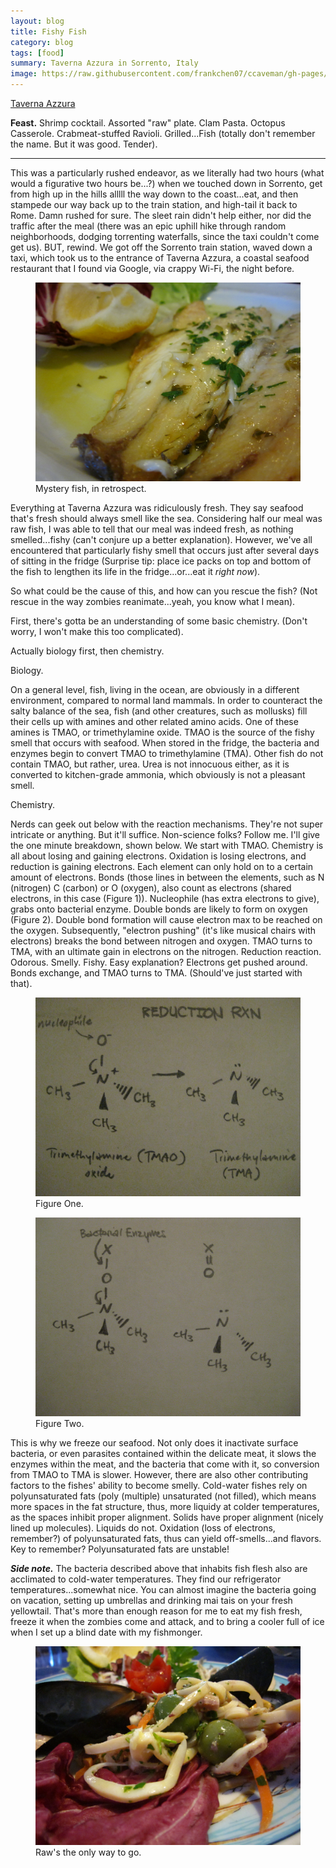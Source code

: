 ```yaml
---
layout: blog
title: Fishy Fish
category: blog
tags: [food]  
summary: Taverna Azzura in Sorrento, Italy
image: https://raw.githubusercontent.com/frankchen07/ccaveman/gh-pages/images/bloghttps://raw.githubusercontent.com/frankchen07/ccaveman/gh-pages/images/blog/052212_taverna_azzura_6_courtesy_jc.jpg
---
```


[Taverna Azzura](http://www.tripadvisor.com/Restaurant_Review-g187782-d1082944-Reviews-Ristorante_Taverna_Azzurra-Sorrento_Province_of_Naples_Campania.html)

**Feast.** Shrimp cocktail. Assorted "raw" plate. Clam Pasta. Octopus Casserole. Crabmeat-stuffed Ravioli. Grilled...Fish (totally don't remember the name. But it was good. Tender).

---

This was a particularly rushed endeavor, as we literally had two hours (what would a figurative two hours be...?) when we touched down in Sorrento, get from high up in the hills alllll the way down to the coast...eat, and then stampede our way back up to the train station, and high-tail it back to Rome. Damn rushed for sure. The sleet rain didn't help either, nor did the traffic after the meal (there was an epic uphill hike through random neighborhoods, dodging torrenting waterfalls, since the taxi couldn't come get us). BUT, rewind. We got off the Sorrento train station, waved down a taxi, which took us to the entrance of Taverna Azzura, a coastal seafood restaurant that I found via Google, via crappy Wi-Fi, the night before.

<figure>
    <img src="https://raw.githubusercontent.com/frankchen07/ccaveman/gh-pages/images/blog/052212_taverna_azzura_6_courtesy_jc.jpg"></img>
    <figcaption>Mystery fish, in retrospect.</figcaption>
</figure>

Everything at Taverna Azzura was ridiculously fresh. They say seafood that's fresh should always smell like the sea. Considering half our meal was raw fish, I was able to tell that our meal was indeed fresh, as nothing smelled...fishy (can't conjure up a better explanation). However, we've all encountered that particularly fishy smell that occurs just after several days of sitting in the fridge (Surprise tip: place ice packs on top and bottom of the fish to lengthen its life in the fridge...or...eat it _right now_).

So what could be the cause of this, and how can you rescue the fish? (Not rescue in the way zombies reanimate...yeah, you know what I mean).

First, there's gotta be an understanding of some basic chemistry. (Don't worry, I won't make this too complicated).

Actually biology first, then chemistry.

Biology.

On a general level, fish, living in the ocean, are obviously in a different environment, compared to normal land mammals. In order to counteract the salty balance of the sea, fish (and other creatures, such as mollusks) fill their cells up with amines and other related amino acids. One of these amines is TMAO, or trimethylamine oxide. TMAO is the source of the fishy smell that occurs with seafood. When stored in the fridge, the bacteria and enzymes begin to convert TMAO to trimethylamine (TMA). Other fish do not contain TMAO, but rather, urea. Urea is not innocuous either, as it is converted to kitchen-grade ammonia, which obviously is not a pleasant smell.

Chemistry.

Nerds can geek out below with the reaction mechanisms. They're not super intricate or anything. But it'll suffice. Non-science folks? Follow me. I'll give the one minute breakdown, shown below. We start with TMAO. Chemistry is all about losing and gaining electrons. Oxidation is losing electrons, and reduction is gaining electrons. Each element can only hold on to a certain amount of electrons. Bonds (those lines in between the elements, such as N (nitrogen) C (carbon) or O (oxygen), also count as electrons (shared electrons, in this case (Figure 1)). Nucleophile (has extra electrons to give), grabs onto bacterial enzyme. Double bonds are likely to form on oxygen (Figure 2). Double bond formation will cause electron max to be reached on the oxygen. Subsequently, "electron pushing" (it's like musical chairs with electrons) breaks the bond between nitrogen and oxygen. TMAO turns to TMA, with an ultimate gain in electrons on the nitrogen. Reduction reaction. Odorous. Smelly. Fishy. Easy explanation? Electrons get pushed around. Bonds exchange, and TMAO turns to TMA. (Should've just started with that).

<figure>
    <img src="https://raw.githubusercontent.com/frankchen07/ccaveman/gh-pages/images/blog/071712_reduction_reaction_courtesy_fc.jpg"></img>
    <figcaption>Figure One.</figcaption>
</figure>

<figure>
    <img src="https://raw.githubusercontent.com/frankchen07/ccaveman/gh-pages/images/blog/071712_tmao_to_tma_courtesy_fc.jpg"></img>
    <figcaption>Figure Two.</figcaption>
</figure>

This is why we freeze our seafood. Not only does it inactivate surface bacteria, or even parasites contained within the delicate meat, it slows the enzymes within the meat, and the bacteria that come with it, so conversion from TMAO to TMA is slower. However, there are also other contributing factors to the fishes' ability to become smelly. Cold-water fishes rely on polyunsaturated fats (poly (multiple) unsaturated (not filled), which means more spaces in the fat structure, thus, more liquidy at colder temperatures, as the spaces inhibit proper alignment. Solids have proper alignment (nicely lined up molecules). Liquids do not. Oxidation (loss of electrons, remember?) of polyunsaturated fats, thus can yield off-smells...and flavors. Key to remember? Polyunsaturated fats are unstable!

**_Side note._** The bacteria described above that inhabits fish flesh also are acclimated to cold-water temperatures. They find our refrigerator temperatures...somewhat nice. You can almost imagine the bacteria going on vacation, setting up umbrellas and drinking mai tais on your fresh yellowtail. That's more than enough reason for me to eat my fish fresh, freeze it when the zombies come and attack, and to bring a cooler full of ice when I set up a blind date with my fishmonger.

<figure>
    <img src="https://raw.githubusercontent.com/frankchen07/ccaveman/gh-pages/images/blog/052212_taverna_azzura_2_courtesy_jc.jpg"></img>
    <figcaption>Raw's the only way to go.</figcaption>
</figure>

